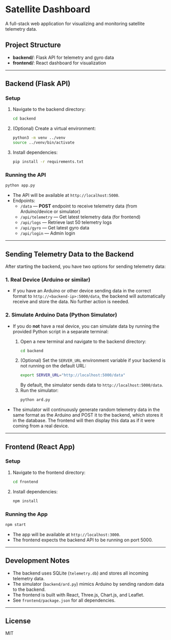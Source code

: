 # Satellite Dashboard

A full-stack web application for visualizing and monitoring satellite telemetry data.

## Project Structure

- **backend/**: Flask API for telemetry and gyro data
- **frontend/**: React dashboard for visualization

---

## Backend (Flask API)

### Setup

1. Navigate to the backend directory:
   ```bash
   cd backend
   ```
2. (Optional) Create a virtual environment:
   ```bash
   python3 -m venv ../venv
   source ../venv/bin/activate
   ```
3. Install dependencies:
   ```bash
   pip install -r requirements.txt
   ```

### Running the API

```bash
python app.py
```

- The API will be available at `http://localhost:5000`.
- Endpoints:
  - `/data` — **POST** endpoint to receive telemetry data (from Arduino/device or simulator)
  - `/api/telemetry` — Get latest telemetry data (for frontend)
  - `/api/logs` — Retrieve last 50 telemetry logs
  - `/api/gyro` — Get latest gyro data
  - `/api/login` — Admin login

---

## Sending Telemetry Data to the Backend

After starting the backend, you have two options for sending telemetry data:

### 1. Real Device (Arduino or similar)
- If you have an Arduino or other device sending data in the correct format to `http://<backend-ip>:5000/data`, the backend will automatically receive and store the data. No further action is needed.

### 2. Simulate Arduino Data (Python Simulator)
- If you do **not** have a real device, you can simulate data by running the provided Python script in a separate terminal:

   1. Open a new terminal and navigate to the backend directory:
      ```bash
      cd backend
      ```
   2. (Optional) Set the `SERVER_URL` environment variable if your backend is not running on the default URL:
      ```bash
      export SERVER_URL="http://localhost:5000/data"
      ```
      By default, the simulator sends data to `http://localhost:5000/data`.
   3. Run the simulator:
      ```bash
      python ard.py
      ```

- The simulator will continuously generate random telemetry data in the same format as the Arduino and POST it to the backend, which stores it in the database. The frontend will then display this data as if it were coming from a real device.

---

## Frontend (React App)

### Setup

1. Navigate to the frontend directory:
   ```bash
   cd frontend
   ```
2. Install dependencies:
   ```bash
   npm install
   ```

### Running the App

```bash
npm start
```

- The app will be available at `http://localhost:3000`.
- The frontend expects the backend API to be running on port 5000.

---

## Development Notes

- The backend uses SQLite (`telemetry.db`) and stores all incoming telemetry data.
- The simulator (`backend/ard.py`) mimics Arduino by sending random data to the backend.
- The frontend is built with React, Three.js, Chart.js, and Leaflet.
- See `frontend/package.json` for all dependencies.

---

## License

MIT 